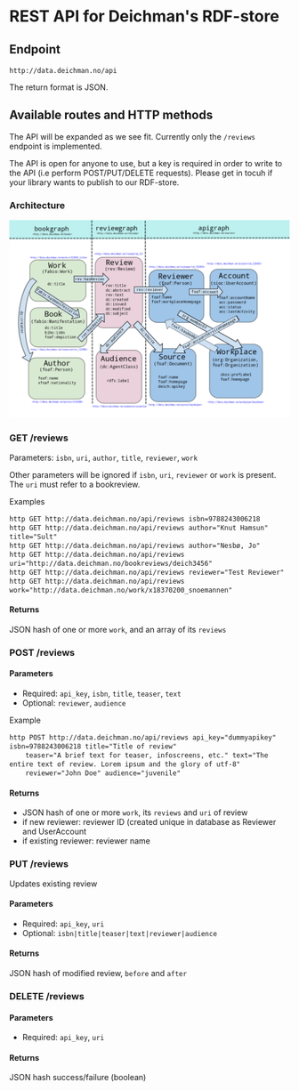 # REST API for Deichman's RDF-store

## Endpoint
    http://data.deichman.no/api

The return format is JSON.

## Available routes and HTTP methods
The API will be expanded as we see fit. Currently only the `/reviews` endpoint is implemented.

The API is open for anyone to use, but a key is required in order to write to the API (i.e perform POST/PUT/DELETE requests). Please get in tocuh if your library wants to publish to our RDF-store.

### Architecture
![API architecture](https://github.com/digibib/data.deichman.api/raw/develop/doc/review_rdf.png)

### GET /reviews
Parameters: `isbn`, `uri`, `author`, `title`, `reviewer`, `work`

Other parameters will be ignored if `isbn`, `uri`, `reviewer` or `work`  is present.
The `uri` must refer to a bookreview.

Examples
```
http GET http://data.deichman.no/api/reviews isbn=9788243006218
http GET http://data.deichman.no/api/reviews author="Knut Hamsun" title="Sult"
http GET http://data.deichman.no/api/reviews author="Nesbø, Jo"
http GET http://data.deichman.no/api/reviews uri="http://data.deichman.no/bookreviews/deich3456"
http GET http://data.deichman.no/api/reviews reviewer="Test Reviewer"
http GET http://data.deichman.no/api/reviews work="http://data.deichman.no/work/x18370200_snoemannen"
```
#### Returns

JSON hash of one or more `work`, and an array of its `reviews`

### POST /reviews

#### Parameters

* Required: `api_key`, `isbn`, `title`, `teaser`, `text`
* Optional: `reviewer`, `audience`

Example
```
http POST http://data.deichman.no/api/reviews api_key="dummyapikey" isbn=9788243006218 title="Title of review"
    teaser="A brief text for teaser, infoscreens, etc." text="The entire text of review. Lorem ipsum and the glory of utf-8"
    reviewer="John Doe" audience="juvenile"
```

#### Returns

* JSON hash of one or more `work`, its `reviews` and `uri` of review
* if new reviewer:      reviewer ID (created unique in database as Reviewer and UserAccount
* if existing reviewer: reviewer name

### PUT /reviews

Updates existing review

#### Parameters

* Required: `api_key`, `uri`
* Optional: `isbn|title|teaser|text|reviewer|audience`

#### Returns

JSON hash of modified review, `before` and `after`

### DELETE /reviews

#### Parameters

* Required:  `api_key`, `uri`

#### Returns

JSON hash success/failure (boolean)

